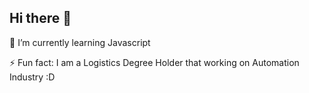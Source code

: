 ## Hi there 👋
🌱 I’m currently learning Javascript

⚡ Fun fact: I am a Logistics Degree Holder that working on Automation Industry :D
<!--
**kentphang97/kentphang97** is a ✨ _special_ ✨ repository because its `README.md` (this file) appears on your GitHub profile.
